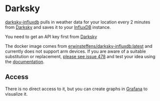 # Darksky

[darksky-influxdb](https://github.com/ErwinSteffens/darksky-influxdb) pulls in weather data for your location every 2 minutes from [Darksky](http://darksky.net/) and saves it to your [InfluxDB](/software/influxdb) instance.

You need to get an API key first from [Darksky](http://darksky.net/dev/)

The docker image comes from [erwinsteffens/darksky-influxdb:latest](erwinsteffens/darksky-influxdb:latesthttps://hub.docker.com/search?q=quay.io%2Fcodimd%2Fserver&type=image) and currently does not support arm devices. If you are aware of a suitable substitution or replacement, [please see issue 478](https://gitlab.com/NickBusey/HomelabOS/-/issues/478) and test your idea using the [documentation](https://homelabos.com/docs/development/adding_services/).

## Access

There is no direct access to it, but you can create graphs in [Grafana](/software/grafana) to visualize it.
